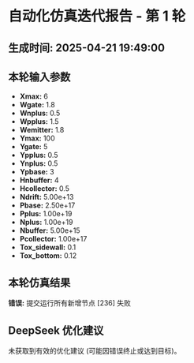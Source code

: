 # 自动化仿真迭代报告 - 第 1 轮
**生成时间:** 2025-04-21 19:49:00
--- 
## 本轮输入参数
- **Xmax:** 6
- **Wgate:** 1.8
- **Wnplus:** 0.5
- **Wpplus:** 1.5
- **Wemitter:** 1.8
- **Ymax:** 100
- **Ygate:** 5
- **Ypplus:** 0.5
- **Ynplus:** 0.5
- **Ypbase:** 3
- **Hnbuffer:** 4
- **Hcollector:** 0.5
- **Ndrift:** 5.00e+13
- **Pbase:** 2.50e+17
- **Pplus:** 1.00e+19
- **Nplus:** 1.00e+19
- **Nbuffer:** 5.00e+15
- **Pcollector:** 1.00e+17
- **Tox_sidewall:** 0.1
- **Tox_bottom:** 0.12

## 本轮仿真结果
**错误:** 提交运行所有新增节点 [236] 失败

## DeepSeek 优化建议
未获取到有效的优化建议 (可能因错误终止或达到目标)。